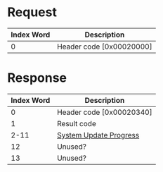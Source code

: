 # Request

| Index Word | Description                |
|------------|----------------------------|
| 0          | Header code \[0x00020000\] |

# Response

| Index Word | Description                                                            |
|------------|------------------------------------------------------------------------|
| 0          | Header code \[0x00020340\]                                             |
| 1          | Result code                                                            |
| 2-11       | [System Update Progress](NIM_Services#SystemUpdateProgress "wikilink") |
| 12         | Unused?                                                                |
| 13         | Unused?                                                                |